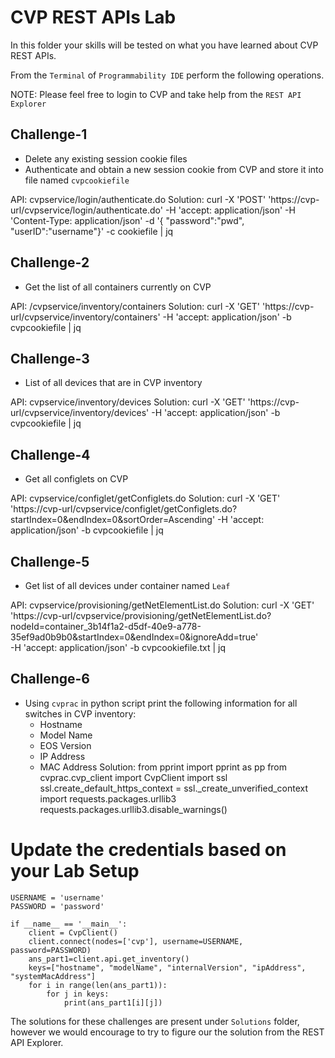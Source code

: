 # CVP REST APIs Lab

In this folder your skills will be tested on what you have learned about CVP REST APIs.

From the `Terminal` of `Programmability IDE` perform the following operations.

NOTE: Please feel free to login to CVP and take help from the `REST API Explorer`

## Challenge-1

- Delete any existing session cookie files
- Authenticate and obtain a new session cookie from CVP and store it into file named `cvpcookiefile`

API: cvpservice/login/authenticate.do
Solution: curl -X 'POST' 'https://cvp-url/cvpservice/login/authenticate.do' -H 'accept: application/json' -H 'Content-Type: application/json' -d '{ "password":"pwd", "userID":"username"}' -c cookiefile | jq
## Challenge-2

- Get the list of all containers currently on CVP

API: /cvpservice/inventory/containers
Solution: curl -X 'GET' 'https://cvp-url/cvpservice/inventory/containers' -H 'accept: application/json' -b cvpcookiefile | jq

## Challenge-3

- List of all devices that are in CVP inventory

API: cvpservice/inventory/devices
Solution: curl -X 'GET' 'https://cvp-url/cvpservice/inventory/devices' -H 'accept: application/json' -b cvpcookiefile | jq

## Challenge-4

- Get all configlets on CVP

API: cvpservice/configlet/getConfiglets.do
Solution: curl -X 'GET' 'https://cvp-url/cvpservice/configlet/getConfiglets.do?startIndex=0&endIndex=0&sortOrder=Ascending' -H 'accept: application/json' -b cvpcookiefile | jq

## Challenge-5

- Get list of all devices under container named `Leaf`

API: cvpservice/provisioning/getNetElementList.do
Solution: curl -X 'GET' \
  'https://cvp-url/cvpservice/provisioning/getNetElementList.do?nodeId=container_3b14f1a2-d5df-40e9-a778-35ef9ad0b9b0&startIndex=0&endIndex=0&ignoreAdd=true' \
  -H 'accept: application/json' -b cvpcookiefile.txt | jq

## Challenge-6

- Using `cvprac` in python script print the following information for all switches in  CVP inventory:
  - Hostname
  - Model Name
  - EOS Version
  - IP Address
  - MAC Address
Solution:
from pprint import pprint as pp
from cvprac.cvp_client import CvpClient
import ssl
ssl.create_default_https_context = ssl._create_unverified_context
import requests.packages.urllib3
requests.packages.urllib3.disable_warnings()

# Update the credentials based on your Lab Setup
```
USERNAME = 'username'
PASSWORD = 'password'

if __name__ == '__main__':
    client = CvpClient()
    client.connect(nodes=['cvp'], username=USERNAME, password=PASSWORD)
    ans_part1=client.api.get_inventory()
    keys=["hostname", "modelName", "internalVersion", "ipAddress", "systemMacAddress"]
    for i in range(len(ans_part1)):
        for j in keys:
            print(ans_part1[i][j])
```
The solutions for these challenges are present under `Solutions` folder, however we would encourage to try to figure our the solution from the REST API Explorer.
